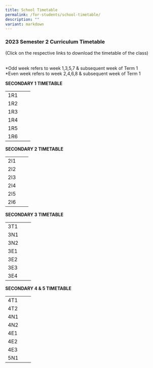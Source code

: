 ```yaml
---
title: School Timetable
permalink: /for-students/school-timetable/
description: ""
variant: markdown
---
```

### 2023 Semester 2 Curriculum Timetable  

(Click on the respective links to download the timetable of&nbsp;the class)<br><br>

*Odd week refers to week 1,3,5,7 &amp; subsequent week of Term 1  <br>
*Even week refers to week 2,4,6,8 &amp; subsequent week of Term 1 

**SECONDARY 1 TIMETABLE**

|  |  |  |
|---|---|---|
| 1R1 | | |
| 1R2 | | |
| 1R3 |  |  |
| 1R4 | | |
| 1R5 |  |  |
| 1R6 | | |


**SECONDARY 2 TIMETABLE**

|  |  |  |
|---|---|---|
| 2I1 |  | |
| 2I2 | | |
| 2I3 |  |  |
| 2I4 |  | |
| 2I5 |  |  |
| 2I6 |  |  |


**SECONDARY 3 TIMETABLE**

|  |  |  |
|---|---|---|
| 3T1 | | |
| 3N1 | |  |
| 3N2 | |  |
| 3E1 | | |
| 3E2 | |  |
| 3E3 |  |  |
| 3E4 |  |  |

**SECONDARY 4 &amp; 5 TIMETABLE**

|  |  |  |
|---|---|---|
| 4T1 | |  |
| 4T2 | |  |
| 4N1 | |  |
| 4N2 | |  |
| 4E1 |  |  |
| 4E2 | |  |
| 4E3 |  |  |
| 5N1 |  | |